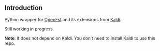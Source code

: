 ## Introduction

Python wrapper for [OpenFst][openfst] and its extensions from  [Kaldi][kaldi].

Still working in progress.

**Note**: It does not depend on Kaldi. You don't need to install
Kaldi to use this repo.

[openfst]: https://www.openfst.org/
[kaldi]: https://github.com/kaldi-asr/kaldi
